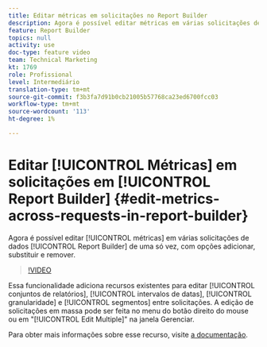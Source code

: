 ```yaml
---
title: Editar métricas em solicitações no Report Builder
description: Agora é possível editar métricas em várias solicitações de dados do Report Builder ao mesmo tempo, com opções de adicionar, substituir e remover.
feature: Report Builder
topics: null
activity: use
doc-type: feature video
team: Technical Marketing
kt: 1769
role: Profissional
level: Intermediário
translation-type: tm+mt
source-git-commit: f3b3fa7d91b0cb21005b57768ca23ed6700fcc03
workflow-type: tm+mt
source-wordcount: '113'
ht-degree: 1%

---
```



# Editar [!UICONTROL Métricas] em solicitações em [!UICONTROL Report Builder] {#edit-metrics-across-requests-in-report-builder}

Agora é possível editar [!UICONTROL métricas] em várias solicitações de dados [!UICONTROL Report Builder] de uma só vez, com opções adicionar, substituir e remover.

>[!VIDEO](https://video.tv.adobe.com/v/23547/?quality=12)

Essa funcionalidade adiciona recursos existentes para editar [!UICONTROL conjuntos de relatórios], [!UICONTROL intervalos de datas], [!UICONTROL granularidade] e [!UICONTROL segmentos] entre solicitações. A edição de solicitações em massa pode ser feita no menu do botão direito do mouse ou em &quot;[!UICONTROL Edit Multiple]&quot; na janela Gerenciar.

Para obter mais informações sobre esse recurso, visite [a documentação](https://marketing.adobe.com/resources/help/en_US/arb/edit_multiple_metrics.html).
